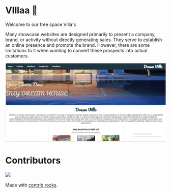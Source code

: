 # VIllaa 🏡

Welcome to our free space Villa's

Many showcase websites are designed primarily to present a company, brand, or activity without directly generating sales. They serve to establish an online presence and promote the brand. However, there are some limitations to it when wanting to convert these prospects into actual customers.

![screenshot](./../images/homepage.png)
# Contributors

<a href="https://github.com/Sakshi2005Dhamdhere/icp-8.0-html-css-group-project-2/graphs/contributors">
  <img src="https://contrib.rocks/image?repo=Sakshi2005Dhamdhere/icp-8.0-html-css-group-project-2" />
</a>

Made with [contrib.rocks](https://contrib.rocks).